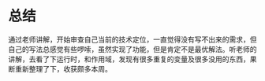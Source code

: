 # 总结
通过老师讲解，开始审查自己当前的技术定位，一直觉得没有写不出来的需求，但自己的写法总感觉有些啰嗦，虽然实现了功能，但是肯定不是最优解法。听老师的讲解，去看了下运行时，和作用域，发现有很多重复的变量及很多没用的东西，果断重新整理了下，收获颇多本周。
